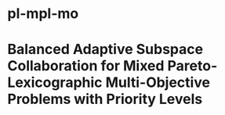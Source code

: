 # pl-mpl-mo

# Balanced Adaptive Subspace Collaboration for Mixed Pareto-Lexicographic Multi-Objective Problems with Priority Levels

